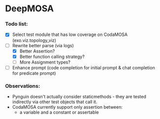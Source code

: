 # DeepMOSA

### Todo list:
- [x] Select test module that has low coverage on CodaMOSA (exo.viz.topology_viz)
- [ ] Rewrite better parse (via logs)
    - [x] Better Assertion?
    - [x] Better function calling strategy?
    - [ ] More Assignment types?

- [ ] Enhance prompt (code completion for initial prompt & chat completion for predicate prompt)

### Observations:
- Pynguin doesn't actually consider staticmethods - they are tested indirectly via other test objects that call it.
- CodaMOSA currently support only assertion between:
    - a variable and a constant or assertable
